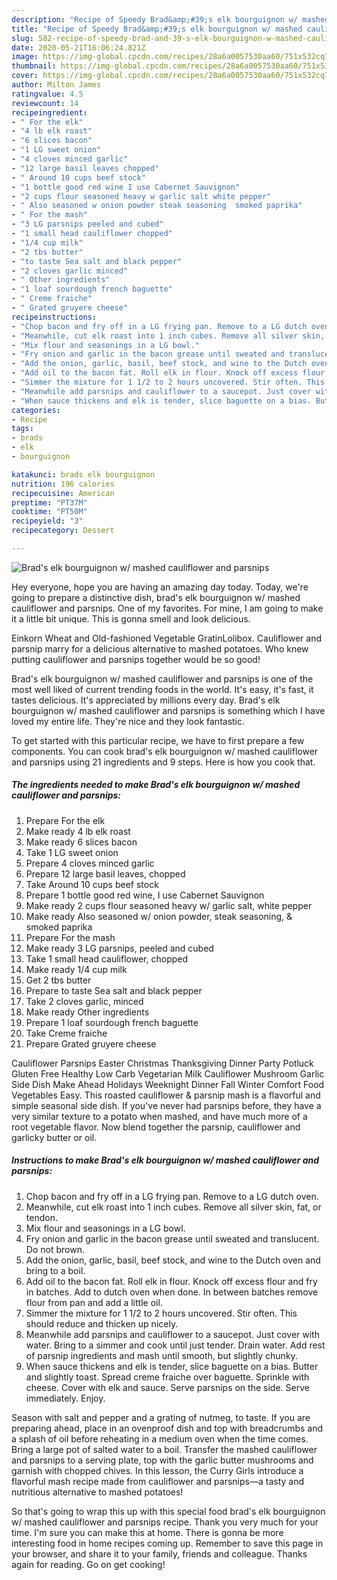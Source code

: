 ```yaml
---
description: "Recipe of Speedy Brad&amp;#39;s elk bourguignon w/ mashed cauliflower and parsnips"
title: "Recipe of Speedy Brad&amp;#39;s elk bourguignon w/ mashed cauliflower and parsnips"
slug: 582-recipe-of-speedy-brad-and-39-s-elk-bourguignon-w-mashed-cauliflower-and-parsnips
date: 2020-05-21T16:06:24.821Z
image: https://img-global.cpcdn.com/recipes/28a6a0057530aa60/751x532cq70/brads-elk-bourguignon-w-mashed-cauliflower-and-parsnips-recipe-main-photo.jpg
thumbnail: https://img-global.cpcdn.com/recipes/28a6a0057530aa60/751x532cq70/brads-elk-bourguignon-w-mashed-cauliflower-and-parsnips-recipe-main-photo.jpg
cover: https://img-global.cpcdn.com/recipes/28a6a0057530aa60/751x532cq70/brads-elk-bourguignon-w-mashed-cauliflower-and-parsnips-recipe-main-photo.jpg
author: Milton James
ratingvalue: 4.5
reviewcount: 14
recipeingredient:
- " For the elk"
- "4 lb elk roast"
- "6 slices bacon"
- "1 LG sweet onion"
- "4 cloves minced garlic"
- "12 large basil leaves chopped"
- " Around 10 cups beef stock"
- "1 bottle good red wine I use Cabernet Sauvignon"
- "2 cups flour seasoned heavy w garlic salt white pepper"
- " Also seasoned w onion powder steak seasoning  smoked paprika"
- " For the mash"
- "3 LG parsnips peeled and cubed"
- "1 small head cauliflower chopped"
- "1/4 cup milk"
- "2 tbs butter"
- "to taste Sea salt and black pepper"
- "2 cloves garlic minced"
- " Other ingredients"
- "1 loaf sourdough french baguette"
- " Creme fraiche"
- " Grated gruyere cheese"
recipeinstructions:
- "Chop bacon and fry off in a LG frying pan. Remove to a LG dutch oven."
- "Meanwhile, cut elk roast into 1 inch cubes. Remove all silver skin, fat, or tendon."
- "Mix flour and seasonings in a LG bowl."
- "Fry onion and garlic in the bacon grease until sweated and translucent. Do not brown."
- "Add the onion, garlic, basil, beef stock, and wine to the Dutch oven and bring to a boil."
- "Add oil to the bacon fat. Roll elk in flour. Knock off excess flour and fry in batches. Add to dutch oven when done. In between batches remove flour from pan and add a little oil."
- "Simmer the mixture for 1 1/2 to 2 hours uncovered. Stir often. This should reduce and thicken up nicely."
- "Meanwhile add parsnips and cauliflower to a saucepot. Just cover with water. Bring to a simmer and cook until just tender. Drain water. Add rest of parsnip ingredients and mash until smooth, but slightly chunky."
- "When sauce thickens and elk is tender, slice baguette on a bias. Butter and slightly toast. Spread creme fraiche over baguette. Sprinkle with cheese. Cover with elk and sauce. Serve parsnips on the side. Serve immediately. Enjoy."
categories:
- Recipe
tags:
- brads
- elk
- bourguignon

katakunci: brads elk bourguignon 
nutrition: 196 calories
recipecuisine: American
preptime: "PT37M"
cooktime: "PT50M"
recipeyield: "3"
recipecategory: Dessert

---
```



![Brad&#39;s elk bourguignon w/ mashed cauliflower and parsnips](https://img-global.cpcdn.com/recipes/28a6a0057530aa60/751x532cq70/brads-elk-bourguignon-w-mashed-cauliflower-and-parsnips-recipe-main-photo.jpg)

Hey everyone, hope you are having an amazing day today. Today, we're going to prepare a distinctive dish, brad&#39;s elk bourguignon w/ mashed cauliflower and parsnips. One of my favorites. For mine, I am going to make it a little bit unique. This is gonna smell and look delicious.

Einkorn Wheat and Old-fashioned Vegetable GratinLolibox. Cauliflower and parsnip marry for a delicious alternative to mashed potatoes. Who knew putting cauliflower and parsnips together would be so good!

Brad&#39;s elk bourguignon w/ mashed cauliflower and parsnips is one of the most well liked of current trending foods in the world. It's easy, it's fast, it tastes delicious. It's appreciated by millions every day. Brad&#39;s elk bourguignon w/ mashed cauliflower and parsnips is something which I have loved my entire life. They're nice and they look fantastic.


To get started with this particular recipe, we have to first prepare a few components. You can cook brad&#39;s elk bourguignon w/ mashed cauliflower and parsnips using 21 ingredients and 9 steps. Here is how you cook that.

<!--inarticleads1-->

##### The ingredients needed to make Brad&#39;s elk bourguignon w/ mashed cauliflower and parsnips:

1. Prepare  For the elk
1. Make ready 4 lb elk roast
1. Make ready 6 slices bacon
1. Take 1 LG sweet onion
1. Prepare 4 cloves minced garlic
1. Prepare 12 large basil leaves, chopped
1. Take  Around 10 cups beef stock
1. Prepare 1 bottle good red wine, I use Cabernet Sauvignon
1. Make ready 2 cups flour seasoned heavy w/ garlic salt, white pepper
1. Make ready  Also seasoned w/ onion powder, steak seasoning, &amp; smoked paprika
1. Prepare  For the mash
1. Make ready 3 LG parsnips, peeled and cubed
1. Take 1 small head cauliflower, chopped
1. Make ready 1/4 cup milk
1. Get 2 tbs butter
1. Prepare to taste Sea salt and black pepper
1. Take 2 cloves garlic, minced
1. Make ready  Other ingredients
1. Prepare 1 loaf sourdough french baguette
1. Take  Creme fraiche
1. Prepare  Grated gruyere cheese


Cauliflower Parsnips Easter Christmas Thanksgiving Dinner Party Potluck Gluten Free Healthy Low Carb Vegetarian Milk Cauliflower Mushroom Garlic Side Dish Make Ahead Holidays Weeknight Dinner Fall Winter Comfort Food Vegetables Easy. This roasted cauliflower &amp; parsnip mash is a flavorful and simple seasonal side dish. If you&#39;ve never had parsnips before, they have a very similar texture to a potato when mashed, and have much more of a root vegetable flavor. Now blend together the parsnip, cauliflower and garlicky butter or oil. 

<!--inarticleads2-->

##### Instructions to make Brad&#39;s elk bourguignon w/ mashed cauliflower and parsnips:

1. Chop bacon and fry off in a LG frying pan. Remove to a LG dutch oven.
1. Meanwhile, cut elk roast into 1 inch cubes. Remove all silver skin, fat, or tendon.
1. Mix flour and seasonings in a LG bowl.
1. Fry onion and garlic in the bacon grease until sweated and translucent. Do not brown.
1. Add the onion, garlic, basil, beef stock, and wine to the Dutch oven and bring to a boil.
1. Add oil to the bacon fat. Roll elk in flour. Knock off excess flour and fry in batches. Add to dutch oven when done. In between batches remove flour from pan and add a little oil.
1. Simmer the mixture for 1 1/2 to 2 hours uncovered. Stir often. This should reduce and thicken up nicely.
1. Meanwhile add parsnips and cauliflower to a saucepot. Just cover with water. Bring to a simmer and cook until just tender. Drain water. Add rest of parsnip ingredients and mash until smooth, but slightly chunky.
1. When sauce thickens and elk is tender, slice baguette on a bias. Butter and slightly toast. Spread creme fraiche over baguette. Sprinkle with cheese. Cover with elk and sauce. Serve parsnips on the side. Serve immediately. Enjoy.


Season with salt and pepper and a grating of nutmeg, to taste. If you are preparing ahead, place in an ovenproof dish and top with breadcrumbs and a splash of oil before reheating in a medium oven when the time comes. Bring a large pot of salted water to a boil. Transfer the mashed cauliflower and parsnips to a serving plate, top with the garlic butter mushrooms and garnish with chopped chives. In this lesson, the Curry Girls introduce a flavorful mash recipe made from cauliflower and parsnips—a tasty and nutritious alternative to mashed potatoes! 

So that's going to wrap this up with this special food brad&#39;s elk bourguignon w/ mashed cauliflower and parsnips recipe. Thank you very much for your time. I'm sure you can make this at home. There is gonna be more interesting food in home recipes coming up. Remember to save this page in your browser, and share it to your family, friends and colleague. Thanks again for reading. Go on get cooking!

